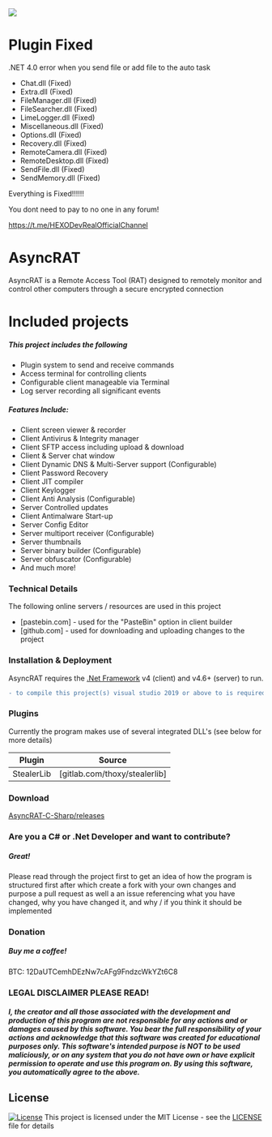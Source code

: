 <img src="https://i.imgur.com/KbomEco.png">

# Plugin Fixed

.NET 4.0 error when you send file or add file to the auto task

 - Chat.dll (Fixed)
 - Extra.dll (Fixed)
 - FileManager.dll (Fixed)
 - FileSearcher.dll (Fixed)
 - LimeLogger.dll (Fixed)
 - Miscellaneous.dll (Fixed)
 - Options.dll (Fixed)
 - Recovery.dll (Fixed)
 - RemoteCamera.dll (Fixed)
 - RemoteDesktop.dll (Fixed)
 - SendFile.dll (Fixed)
 - SendMemory.dll (Fixed)
 
 Everything is Fixed!!!!!!
 
 You dont need to pay to no one in any forum!
 

 https://t.me/HEXODevRealOfficialChannel

# AsyncRAT
AsyncRAT is a Remote Access Tool (RAT) designed to remotely monitor and control other computers through a secure encrypted connection

# Included projects
##### This project includes the following
- Plugin system to send and receive commands
- Access terminal for controlling clients
- Configurable client manageable via Terminal
- Log server recording all significant events

##### Features Include:
- Client screen viewer & recorder
- Client Antivirus & Integrity manager
- Client SFTP access including upload & download
- Client & Server chat window
- Client Dynamic DNS & Multi-Server support (Configurable)
- Client Password Recovery
- Client JIT compiler 
- Client Keylogger 
- Client Anti Analysis (Configurable)
- Server Controlled updates
- Client Antimalware Start-up 
- Server Config Editor
- Server multiport receiver (Configurable)
- Server thumbnails 
- Server binary builder (Configurable)
- Server obfuscator (Configurable)
- And much more!

### Technical Details
The following online servers / resources are used in this project
* [pastebin.com] - used for the "PasteBin" option in client builder
* [github.com] - used for downloading and uploading changes to the project
### Installation & Deployment

AsyncRAT requires the [.Net Framework](https://dotnet.microsoft.com/download/dotnet-framework/net46) v4 (client) and v4.6+ (server) to run.

```diff
- to compile this project(s) visual studio 2019 or above to is required
```

### Plugins
Currently the program makes use of several integrated DLL's (see below for more details)

| Plugin | Source |
| ------ | ------ |
| StealerLib | [gitlab.com/thoxy/stealerlib] |

### Download
[AsyncRAT-C-Sharp/releases](https://github.com/NYAN-x-CAT/AsyncRAT-C-Sharp/releases)

### Are you a C# or .Net Developer and want to contribute?
##### Great!
Please read through the project first to get an idea of how the program is structured first after which create a fork with your own changes and purpose a pull request as well a an issue referencing what you have changed, why you have changed it, and why / if you think it should be implemented

### Donation
##### Buy me a coffee!
BTC: 12DaUTCemhDEzNw7cAFg9FndzcWkYZt6C8

### LEGAL DISCLAIMER PLEASE READ!
##### I, the creator and all those associated with the development and production of this program are not responsible for any actions and or damages caused by this software. You bear the full responsibility of your actions and acknowledge that this software was created for educational purposes only. This software's intended purpose is NOT to be used maliciously, or on any system that you do not have own or have explicit permission to operate and use this program on. By using this software, you automatically agree to the above.

## License
[![License](http://img.shields.io/:license-mit-blue.svg?style=flat-square)](/LICENSE)
This project is licensed under the MIT License - see the [LICENSE](/LICENSE) file for details
